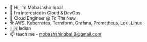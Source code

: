 - 👋 Hi, I’m Mobashshir Iqbal
- 👀 I’m interested in Cloud & DevOps
- 🌱 Cloud Engineer @ To The New
- ⚒️ AWS, Kubernetes, Terraform, Grafana, Prometheus, Loki, Linux
- 🇮🇳 Indian
- 📫 reach me - mobashshiriqbal.8@gmail.com

<!---
aguynamedmobi5/aguynamedmobi5 is a ✨ special ✨ repository because its `README.md` (this file) appears on your GitHub profile.
You can click the Preview link to take a look at your changes.
--->
